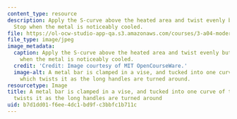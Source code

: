 ```yaml
---
content_type: resource
description: Apply the S-curve above the heated area and twist evenly but quickly.
  Stop when the metal is noticeably cooled.
file: https://ol-ocw-studio-app-qa.s3.amazonaws.com/courses/3-a04-modern-blacksmithing-and-physical-metallurgy-fall-2008/b7d1dd01f6ee4dc1bd9fc3bbfc1b711c_039.jpg
file_type: image/jpeg
image_metadata:
  caption: Apply the S-curve above the heated area and twist evenly but quickly. Stop
    when the metal is noticeably cooled.
  credit: 'Credit: Image courtesy of MIT OpenCourseWare.'
  image-alt: A metal bar is clamped in a vise, and tucked into one curve of the S,
    which twists it as the long handles are turned around.
resourcetype: Image
title: A metal bar is clamped in a vise, and tucked into one curve of the S, which
  twists it as the long handles are turned around
uid: b7d1dd01-f6ee-4dc1-bd9f-c3bbfc1b711c
---
```

